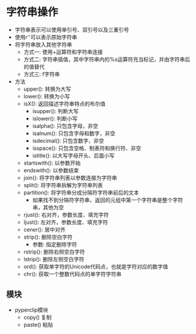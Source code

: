 # 字符串操作
- 字符串表示可以使用单引号、双引号以及三重引号
- 使用r''可以表示原始字符串
- 将字符串放入其他字符串
    - 方式一: 使用+运算符和字符串连接
    - 方式二: 字符串插值，其中字符串内的%s运算符充当标记，并由字符串后的值替代
    - 方式三: f字符串
- 方法
    - upper(): 转换为大写
    - lower(): 转换为小写
    - isX(): 返回描述字符串特点的布尔值
        - isupper(): 判断大写
        - islower(): 判断小写
        - isalpha(): 只包含字母，非空
        - isalnum(): 只包含字母和数字，非空
        - isdecimal(): 只包含数字，非空
        - isspace(): 只包含空格、制表符和换行符、非空
        - istitle(): 以大写字母开头、后面小写
    - startswith(): 以参数开始
    - endswith(): 以参数结束
    - join(): 将字符串列表以参数连接为字符串
    - split(): 将字符串拆解为字符串列表
    - partition(): 将字符串分成分隔符字符串前后的文本
        - 如果找不到分隔符字符串，返回的元组中第一个字符串是整个字符串，其他为空
    - rjust(): 右对齐，参数长度、填充字符
    - ljust(): 左对齐，参数长度、填充字符
    - cener(): 居中对齐
    - strip(): 删除空白字符 
        - 参数: 指定删除字符
    - rstrip(): 删除右侧空白字符
    - lstrip(): 删除左侧空白字符
    - ord(): 获取单字符的Unicode代码点，也就是字符对应的数字值
    - chr(): 获取一个整数代码点的单字符字符串

## 模块
- pyperclip模块
    - copy() 复制
    - paste() 粘贴